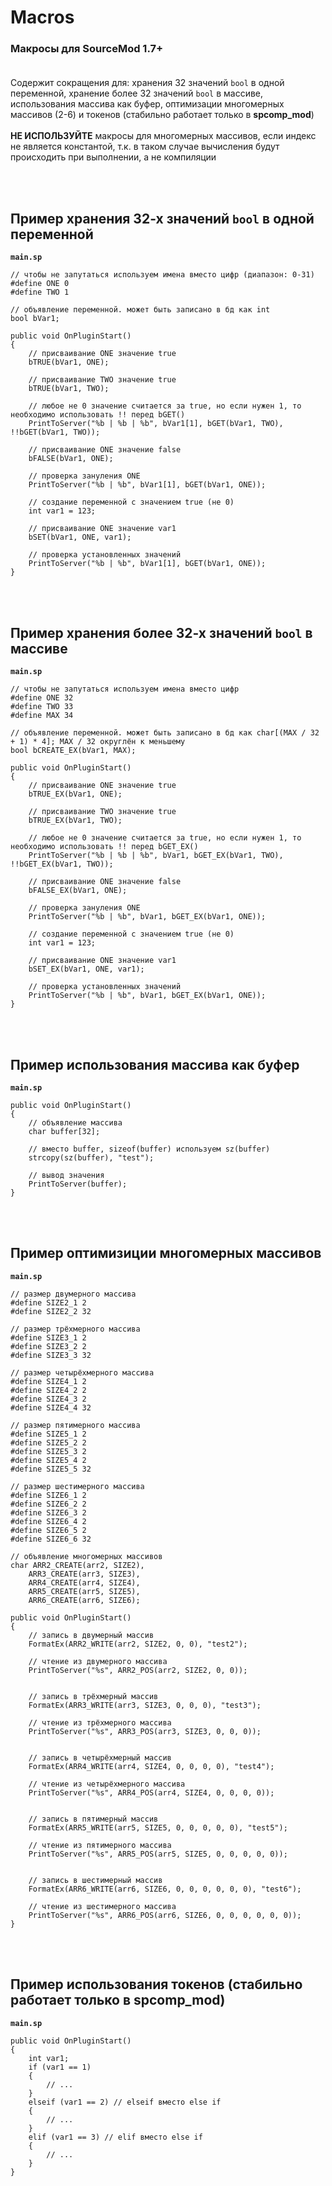 # Macros
### Макросы для SourceMod 1.7+<br><br>

Содержит сокращения для: хранения 32 значений `bool` в одной переменной, хранение более 32 значений `bool` в массиве, использования массива как буфер, оптимизации многомерных массивов (2-6) и токенов (стабильно работает только в **spcomp_mod**)<br><br>
**НЕ ИСПОЛЬЗУЙТЕ** макросы для многомерных массивов, если индекс не является константой, т.к. в таком случае вычисления будут происходить при выполнении, а не компиляции

<br><br>
## Пример хранения 32-х значений `bool` в одной переменной
**`main.sp`**
```sp
// чтобы не запутаться используем имена вместо цифр (диапазон: 0-31)
#define ONE 0
#define TWO 1

// объявление переменной. может быть записано в бд как int
bool bVar1;

public void OnPluginStart()
{
    // присваивание ONE значение true
    bTRUE(bVar1, ONE);
    
    // присваивание TWO значение true
    bTRUE(bVar1, TWO);
    
    // любое не 0 значение считается за true, но если нужен 1, то необходимо использовать !! перед bGET()
    PrintToServer("%b | %b | %b", bVar1[1], bGET(bVar1, TWO), !!bGET(bVar1, TWO));
    
    // присваивание ONE значение false
    bFALSE(bVar1, ONE);
    
    // проверка зануления ONE
    PrintToServer("%b | %b", bVar1[1], bGET(bVar1, ONE));
    
    // создание переменной с значением true (не 0)
    int var1 = 123;
    
    // присваивание ONE значение var1
    bSET(bVar1, ONE, var1);
    
    // проверка установленных значений
    PrintToServer("%b | %b", bVar1[1], bGET(bVar1, ONE));
}
```

<br><br>
## Пример хранения более 32-х значений `bool` в массиве
**`main.sp`**
```sp
// чтобы не запутаться используем имена вместо цифр
#define ONE 32
#define TWO 33
#define MAX 34

// объявление переменной. может быть записано в бд как char[(MAX / 32 + 1) * 4]; MAX / 32 округлён к меньшему
bool bCREATE_EX(bVar1, MAX);

public void OnPluginStart()
{
    // присваивание ONE значение true
    bTRUE_EX(bVar1, ONE);
    
    // присваивание TWO значение true
    bTRUE_EX(bVar1, TWO);
    
    // любое не 0 значение считается за true, но если нужен 1, то необходимо использовать !! перед bGET_EX()
    PrintToServer("%b | %b | %b", bVar1, bGET_EX(bVar1, TWO), !!bGET_EX(bVar1, TWO));
    
    // присваивание ONE значение false
    bFALSE_EX(bVar1, ONE);
    
    // проверка зануления ONE
    PrintToServer("%b | %b", bVar1, bGET_EX(bVar1, ONE));
    
    // создание переменной с значением true (не 0)
    int var1 = 123;
    
    // присваивание ONE значение var1
    bSET_EX(bVar1, ONE, var1);
    
    // проверка установленных значений
    PrintToServer("%b | %b", bVar1, bGET_EX(bVar1, ONE));
}
```

<br><br>
## Пример использования массива как буфер
**`main.sp`**
```sp
public void OnPluginStart()
{
    // объявление массива
    char buffer[32];
    
    // вместо buffer, sizeof(buffer) используем sz(buffer)
    strcopy(sz(buffer), "test");
    
    // вывод значения
    PrintToServer(buffer);
}
```

<br><br>
## Пример оптимизиции многомерных массивов
**`main.sp`**
```sp
// размер двумерного массива
#define SIZE2_1 2
#define SIZE2_2 32

// размер трёхмерного массива
#define SIZE3_1 2
#define SIZE3_2 2
#define SIZE3_3 32

// размер четырёхмерного массива
#define SIZE4_1 2
#define SIZE4_2 2
#define SIZE4_3 2
#define SIZE4_4 32

// размер пятимерного массива
#define SIZE5_1 2
#define SIZE5_2 2
#define SIZE5_3 2
#define SIZE5_4 2
#define SIZE5_5 32

// размер шестимерного массива
#define SIZE6_1 2
#define SIZE6_2 2
#define SIZE6_3 2
#define SIZE6_4 2
#define SIZE6_5 2
#define SIZE6_6 32

// объявление многомерных массивов
char ARR2_CREATE(arr2, SIZE2),
    ARR3_CREATE(arr3, SIZE3),
    ARR4_CREATE(arr4, SIZE4),
    ARR5_CREATE(arr5, SIZE5),
    ARR6_CREATE(arr6, SIZE6);

public void OnPluginStart()
{
    // запись в двумерный массив
    FormatEx(ARR2_WRITE(arr2, SIZE2, 0, 0), "test2");
    
    // чтение из двумерного массива
    PrintToServer("%s", ARR2_POS(arr2, SIZE2, 0, 0));
    
    
    // запись в трёхмерный массив
    FormatEx(ARR3_WRITE(arr3, SIZE3, 0, 0, 0), "test3");
    
    // чтение из трёхмерного массива
    PrintToServer("%s", ARR3_POS(arr3, SIZE3, 0, 0, 0));
    
    
    // запись в четырёхмерный массив
    FormatEx(ARR4_WRITE(arr4, SIZE4, 0, 0, 0, 0), "test4");
    
    // чтение из четырёхмерного массива
    PrintToServer("%s", ARR4_POS(arr4, SIZE4, 0, 0, 0, 0));
    
    
    // запись в пятимерный массив
    FormatEx(ARR5_WRITE(arr5, SIZE5, 0, 0, 0, 0, 0), "test5");
    
    // чтение из пятимерного массива
    PrintToServer("%s", ARR5_POS(arr5, SIZE5, 0, 0, 0, 0, 0));
    
    
    // запись в шестимерный массив
    FormatEx(ARR6_WRITE(arr6, SIZE6, 0, 0, 0, 0, 0, 0), "test6");
    
    // чтение из шестимерного массива
    PrintToServer("%s", ARR6_POS(arr6, SIZE6, 0, 0, 0, 0, 0, 0));
}
```

<br><br>
## Пример использования токенов (стабильно работает только в spcomp_mod)
**`main.sp`**
```sp
public void OnPluginStart()
{
    int var1;
    if (var1 == 1)
    {
        // ...
    }
    elseif (var1 == 2) // elseif вместо else if
    {
        // ...
    }
    elif (var1 == 3) // elif вместо else if
    {
        // ...
    }
}
```
